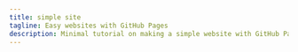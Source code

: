```yaml
---
title: simple site
tagline: Easy websites with GitHub Pages
description: Minimal tutorial on making a simple website with GitHub Pages
---
```


